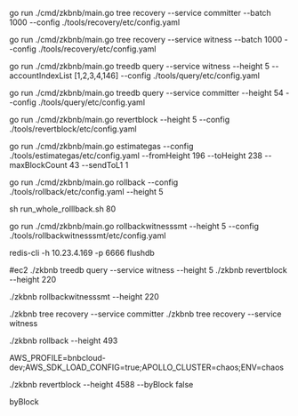 go run ./cmd/zkbnb/main.go tree recovery  --service committer --batch 1000 --config ./tools/recovery/etc/config.yaml

go run ./cmd/zkbnb/main.go tree recovery  --service witness --batch 1000  --config ./tools/recovery/etc/config.yaml

go run ./cmd/zkbnb/main.go treedb query  --service witness --height 5 --accountIndexList [1,2,3,4,146] --config ./tools/query/etc/config.yaml

go run ./cmd/zkbnb/main.go treedb query  --service committer --height 54 --config ./tools/query/etc/config.yaml

go run ./cmd/zkbnb/main.go revertblock  --height 5 --config ./tools/revertblock/etc/config.yaml

go run ./cmd/zkbnb/main.go estimategas --config ./tools/estimategas/etc/config.yaml --fromHeight 196 --toHeight 238 --maxBlockCount 43  --sendToL1 1


go run ./cmd/zkbnb/main.go rollback --config ./tools/rollback/etc/config.yaml --height 5

sh run_whole_rolllback.sh 80


go run ./cmd/zkbnb/main.go rollbackwitnesssmt --height 5 --config ./tools/rollbackwitnesssmt/etc/config.yaml

redis-cli -h 10.23.4.169 -p 6666 flushdb



#ec2
./zkbnb treedb query  --service witness --height 5
./zkbnb revertblock  --height 220

./zkbnb  rollbackwitnesssmt  --height 220

./zkbnb tree recovery  --service committer
./zkbnb tree recovery  --service witness


./zkbnb rollback --height 493

AWS_PROFILE=bnbcloud-dev;AWS_SDK_LOAD_CONFIG=true;APOLLO_CLUSTER=chaos;ENV=chaos

./zkbnb revertblock  --height 4588 --byBlock false

byBlock